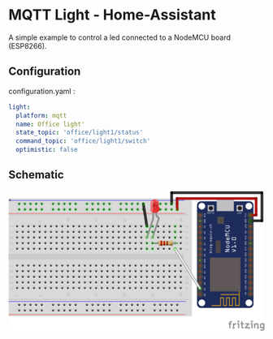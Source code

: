 # MQTT Light - Home-Assistant
A simple example to control a led connected to a NodeMCU board (ESP8266).

## Configuration
configuration.yaml :
```yaml
light:
  platform: mqtt
  name: Office light'
  state_topic: 'office/light1/status'
  command_topic: 'office/light1/switch'
  optimistic: false
```

## Schematic
![Schematic](Schematic.png)
